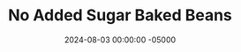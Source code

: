 ---
layout: post
title:  "No Added Sugar Baked Beans"
date:   2024-08-03 00:00:00 -05000
categories: 
- Recipes
- Meatless
permalink: /recipes/baked-beans
image: /assets/Food/Meatless/Baked Beans/baked-beans.jpg
ing: bakedbeans-ing
facts: bakedbeans-facts
section1: 
start2: 
section2: 
start3: 
section3: 
start4: 
section4: 
start5: 
section5: 
Prep: 10
Rest: 
Cook: 60
Source1: https://dailydish.co.uk/healthy-baked-beans-no-molasses-or-sugar/#recipe
Source2: 
whisk: https://s.samsungfood.com/SV7Jq
tags: 
- navy beans
- pinto beans
- kidney beans
- black beans
- chickpeas
- garbanzo beans
- baked beans
- bush's baked beans
- sugar free
- gochujang
- soy sauce
- acv
- apple cider vinegar
- mustard
- dijon mustard
- horseradish mustard
- garlic
- tomato paste
Description: Do you like <a href="/misc/fake-healthy-foods#baked-beans">baked beans</a>? Of course you do. Unfortunately, most canned and homemade recipes contain tons and tons of sugar, containing as much as some desserts. This recipe is sugar free, and no that doesn't mean there's a ton of maple syrup, honey, or molasses instead. Gochujang does have a little bit of added sugar, but other than that this recipe is totally unsweetened, relying on just the sweetness of the onions and tomatoes for a delicious savory side dish that pairs great with some <a href="/recipes/cornbread">Cheesy Protein Cornbread</a>  
Instructions: 
- Preheat your oven to 350F, and heat a large pot or Dutch oven over medium heat with olive oil<br><br>

- Cut your onion into a fine dice, and add to the pot. Cover, and cook for about 5 minutes, or until translucent and lightly browned<br><br>

- Add minced garlic, gochujang (or chili paste) and water. Cover and simmer over low heat for 5 minutes<br><br>

- Drain and rinse your beans.  Traditionally, baked beans are made with navy beans, but any other kind of bean (pinto, kidney, black, etc. will work as well).  Add the beans to the pot, along with the remaining ingredients. Cover and let simmer for 5 minutes<br><br>

- If you're using a Dutch oven, you can bake directly in there.  If not, transfer your beans to an 8" square baking dish.  Bake in a 350F oven (covered) for 45 minutes.  You can also cook in a slow cooker on low for about 4-6 hours
---